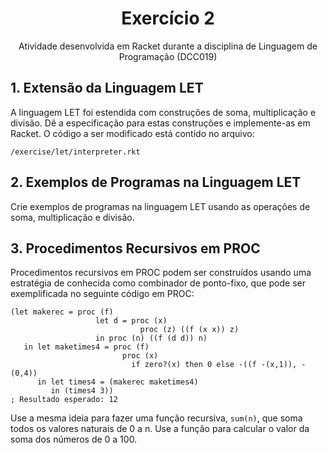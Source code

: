 <h1 align="center">Exercício 2</h1>

<p align="center">Atividade desenvolvida em Racket durante a disciplina de Linguagem de Programação (DCC019)</p>

## 1. Extensão da Linguagem LET

A linguagem LET foi estendida com construções de soma, multiplicação e divisão. Dê a especificação para estas construções e implemente-as em Racket. O código a ser modificado está contido no arquivo:

```
/exercise/let/interpreter.rkt
```

## 2. Exemplos de Programas na Linguagem LET

Crie exemplos de programas na linguagem LET usando as operações de soma, multiplicação e divisão.

## 3. Procedimentos Recursivos em PROC

Procedimentos recursivos em PROC podem ser construídos usando uma estratégia de conhecida como combinador de ponto-fixo, que pode ser exemplificada no seguinte código em PROC:

```racket
(let makerec = proc (f)
                   let d = proc (x)
                             proc (z) ((f (x x)) z)
                   in proc (n) ((f (d d)) n)
   in let maketimes4 = proc (f)
                         proc (x)
                           if zero?(x) then 0 else -((f -(x,1)), -(0,4))
      in let times4 = (makerec maketimes4)
         in (times4 3))
; Resultado esperado: 12
```

Use a mesma ideia para fazer uma função recursiva, `sum(n)`,  que soma todos os valores naturais de 0 a n. Use a função para calcular o valor da soma dos números de 0 a 100.
